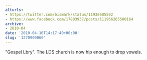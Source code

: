 ```yaml
---
alturls:
- https://twitter.com/bismark/status/11938685502
- https://www.facebook.com/17803937/posts/111966265500164
archive:
- 2010-04
date: '2010-04-10T14:17:40+00:00'
slug: '1270909060'
---
```


"Gospel Lbry". The LDS church is now hip enough to drop vowels.


